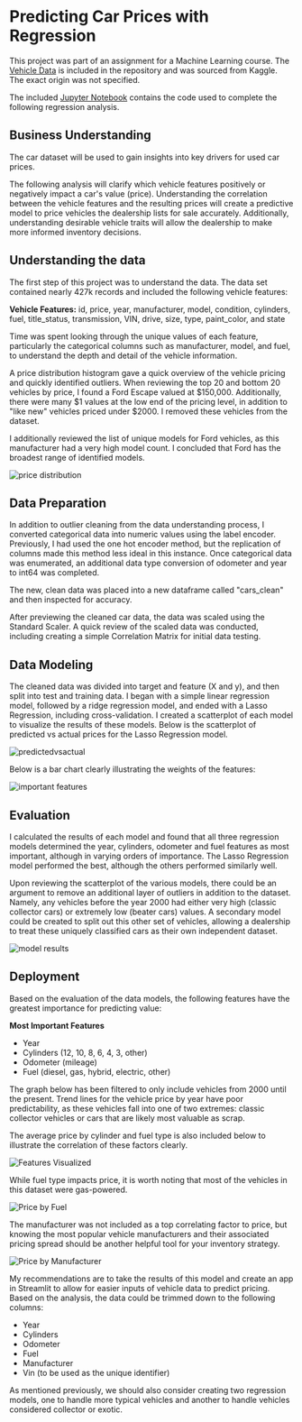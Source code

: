 # Predicting Car Prices with Regression 
This project was part of an assignment for a Machine Learning course.  The [Vehicle Data](./data/vehicles.csv) is included in the repository and was sourced from Kaggle.  The exact origin was not specified.

The included [Jupyter Notebook](AF_Car_Price_Analysis.ipynb) contains the code used to complete the following regression analysis.

## Business Understanding

The car dataset will be used to gain insights into key drivers for used car prices.  

The following analysis will clarify which vehicle features positively or negatively impact a car's value (price).  Understanding the correlation between the vehicle features and the resulting prices will create a predictive model to price vehicles the dealership lists for sale accurately.  Additionally, understanding desirable vehicle traits will allow the dealership to make more informed inventory decisions.

## Understanding the data
The first step of this project was to understand the data.  The data set contained nearly 427k records and included the following vehicle features:

**Vehicle Features:**
id, price, year, manufacturer, model, condition, cylinders, fuel, title_status, transmission, VIN, drive, size, type, paint_color, and state
 
Time was spent looking through the unique values of each feature, particularly the categorical columns such as manufacturer, model, and fuel, to understand the depth and detail of the vehicle information.

A price distribution histogram gave a quick overview of the vehicle pricing and quickly identified outliers.  When reviewing the top 20 and bottom 20 vehicles by price, I found a Ford Escape valued at $150,000.  Additionally, there were many $1 values at the low end of the pricing level, in addition to "like new" vehicles priced under $2000.  I removed these vehicles from the dataset.

I additionally reviewed the list of unique models for Ford vehicles, as this manufacturer had a very high model count.  I concluded that Ford has the broadest range of identified models.

![price distribution](./images/pricedistribution.png)

## Data Preparation
In addition to outlier cleaning from the data understanding process, I converted categorical data into numeric values using the label encoder.  Previously, I had used the one hot encoder method, but the replication of columns made this method less ideal in this instance.  Once categorical data was enumerated, an additional data type conversion of odometer and year to int64 was completed.

The new, clean data was placed into a new dataframe called "cars_clean" and then inspected for accuracy.

After previewing the cleaned car data, the data was scaled using the Standard Scaler.  A quick review of the scaled data was conducted, including creating a simple Correlation Matrix for initial data testing.  

## Data Modeling
The cleaned data was divided into target and feature (X and y), and then split into test and training data.  I began with a simple linear regression model, followed by a ridge regression model, and ended with a Lasso Regression, including cross-validation.  I created a scatterplot of each model to visualize the results of these models.  Below is the scatterplot of predicted vs actual prices for the Lasso Regression model.

![predictedvsactual](./images/LassorRegressionScatter.png)

Below is a bar chart clearly illustrating the weights of the features:

![important features](./images/ImpFeatureRidge.png)

## Evaluation
I calculated the results of each model and found that all three regression models determined the year, cylinders, odometer and fuel features as most important, although in varying orders of importance.  The Lasso Regression model performed the best, although the others performed similarly well.

Upon reviewing the scatterplot of the various models, there could be an argument to remove an additional layer of outliers in addition to the dataset.  Namely, any vehicles before the year 2000 had either very high (classic collector cars) or extremely low (beater cars) values.  A secondary model could be created to split out this other set of vehicles, allowing a dealership to treat these uniquely classified cars as their own independent dataset.

![model results](./images/ModelResults.jpg)

## Deployment
Based on the evaluation of the data models, the following features have the greatest importance for predicting value:

**Most Important Features**  
- Year
- Cylinders (12, 10, 8, 6, 4, 3, other)
- Odometer (mileage)
- Fuel (diesel, gas, hybrid, electric, other)

The graph below has been filtered to only include vehicles from 2000 until the present.  Trend lines for the vehicle price by year have poor predictability, as these vehicles fall into one of two extremes: classic collector vehicles or cars that are likely most valuable as scrap.

The average price by cylinder and fuel type is also included below to illustrate the correlation of these factors clearly.

![Features Visualized](./images/AvgPricebyYearwFuelCyl.png)

While fuel type impacts price, it is worth noting that most of the vehicles in this dataset were gas-powered.

![Price by Fuel](./images/PricebyFuel.png)

The manufacturer was not included as a top correlating factor to price, but knowing the most popular vehicle manufacturers and their associated pricing spread should be another helpful tool for your inventory strategy.

![Price by Manufacturer](./images/AvgPricebyManufacturer.png)

My recommendations are to take the results of this model and create an app in Streamlit to allow for easier inputs of vehicle data to predict pricing.  Based on the analysis, the data could be trimmed down to the following columns:
- Year
- Cylinders
- Odometer 
- Fuel
- Manufacturer
- Vin (to be used as the unique identifier)

As mentioned previously, we should also consider creating two regression models, one to handle more typical vehicles and another to handle vehicles considered collector or exotic.

